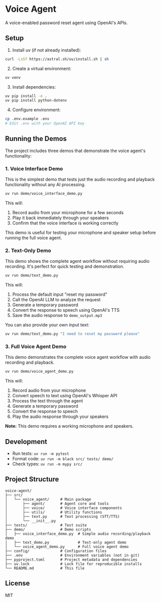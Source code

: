 # Voice Agent

A voice-enabled password reset agent using OpenAI's APIs.

## Setup

1. Install uv (if not already installed):
```bash
curl -LsSf https://astral.sh/uv/install.sh | sh
```

2. Create a virtual environment:
```bash
uv venv
```

3. Install dependencies:
```bash
uv pip install -e .
uv pip install python-dotenv
```

4. Configure environment:
```bash
cp .env.example .env
# Edit .env with your OpenAI API key
```

## Running the Demos

The project includes three demos that demonstrate the voice agent's functionality:

### 1. Voice Interface Demo

This is the simplest demo that tests just the audio recording and playback functionality without any AI processing.

```bash
uv run demo/voice_interface_demo.py
```

This will:
1. Record audio from your microphone for a few seconds
2. Play it back immediately through your speakers
3. Confirm that the voice interface is working correctly

This demo is useful for testing your microphone and speaker setup before running the full voice agent.

### 2. Text-Only Demo

This demo shows the complete agent workflow without requiring audio recording. It's perfect for quick testing and demonstration.

```bash
uv run demo/text_demo.py
```

This will:
1. Process the default input "reset my password"
2. Call the OpenAI LLM to analyze the request
3. Generate a temporary password
4. Convert the response to speech using OpenAI's TTS
5. Save the audio response to `demo_output.mp3`

You can also provide your own input text:

```bash
uv run demo/text_demo.py "I need to reset my password please"
```

### 3. Full Voice Agent Demo

This demo demonstrates the complete voice agent workflow with audio recording and playback.

```bash
uv run demo/voice_agent_demo.py
```

This will:
1. Record audio from your microphone
2. Convert speech to text using OpenAI's Whisper API
3. Process the text through the agent
4. Generate a temporary password
5. Convert the response to speech
6. Play the audio response through your speakers

**Note:** This demo requires a working microphone and speakers.

## Development

- Run tests: `uv run -m pytest`
- Format code: `uv run -m black src/ tests/ demo/`
- Check types: `uv run -m mypy src/`

## Project Structure

```
voice-agent/
├── src/
│   └── voice_agent/     # Main package
│       ├── agent/       # Agent core and tools
│       ├── voice/       # Voice interface components
│       ├── utils/       # Utility functions
│       ├── text.py      # Text processing (STT/TTS)
│       └── __init__.py
├── tests/               # Test suite
├── demo/                # Demo scripts
│   ├── voice_interface_demo.py  # Simple audio recording/playback demo
│   ├── text_demo.py             # Text-only agent demo
│   └── voice_agent_demo.py      # Full voice agent demo
├── config/              # Configuration files
├── .env                 # Environment variables (not in git)
├── pyproject.toml       # Project metadata and dependencies
├── uv.lock              # Lock file for reproducible installs
└── README.md            # This file
```

## License

MIT 